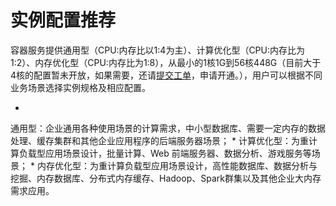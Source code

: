 # **实例配置推荐**

容器服务提供通用型（CPU:内存比以1:4为主）、计算优化型（CPU:内存比为1:2）、内存优化型（CPU:内存比为1:8），从最小的1核1G到56核448G（目前大于4核的配置暂未开放，如果需要，还请[提交工单](https://uc.jdcloud.com/myorder/form?cateId=1&questionId=251)，申请开通。），用户可以根据不同业务场景选择实例规格及相应配置。

* 
通用型：企业通用各种使用场景的计算需求，中小型数据库、需要一定内存的数据处理、缓存集群和其他企业应用程序的后端服务器场景；
* 
计算优化型：为重计算负载型应用场景设计，批量计算、Web 前端服务器、数据分析、游戏服务等场景；
* 
内存优化型：为重计算负载型应用场景设计，高性能数据库、数据分析与挖掘、内存数据库、分布式内存缓存、Hadoop、Spark群集以及其他企业大内存需求应用。